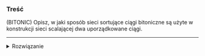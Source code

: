 ### Treść
(BITONIC)
Opisz, w jaki sposób sieci sortujące ciągi bitoniczne są użyte w konstrukcji sieci scalającej dwa uporządkowane ciągi.

------
<details><summary>Rozwiązanie</summary>
<p>
    
Mamy dwa posortowane ciągi równej długości n: a i b

Najpierw porównujemy a_i z b_(n-i), gdzie i=0, 1, ..., n

Dostajemy dwie sieci bitoniczne długości n, które sortujemy bitonicznie.

Na końcu dostajemy posortowany ciąg długości 2n.

#### Ilustracja
![image](https://user-images.githubusercontent.com/11476062/64003510-ac2a2500-cb0c-11e9-8712-740ba63e4d70.png)
